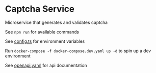 # Captcha Service

Microservice that generates and validates captcha

See `npm run` for available commands

See [config.ts](./src/config.ts) for environment variables

Run `docker-compose -f docker-compose.dev.yaml up -d` to spin up a dev environment

See [openapi.yaml](./openapi.yaml) for api documentation
